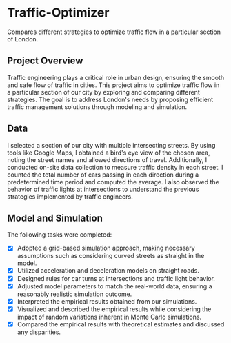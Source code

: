 # Traffic-Optimizer
Compares different strategies to optimize traffic flow in a particular section of London.

## Project Overview
Traffic engineering plays a critical role in urban design, ensuring the smooth and safe flow of traffic in cities. This project aims to optimize traffic flow in a particular section of our city by exploring and comparing different strategies. The goal is to address London's needs by proposing efficient traffic management solutions through modeling and simulation.

## Data
I selected a section of our city with multiple intersecting streets. By using tools like Google Maps, I obtained a bird's eye view of the chosen area, noting the street names and allowed directions of travel. Additionally, I conducted on-site data collection to measure traffic density in each street. I counted the total number of cars passing in each direction during a predetermined time period and computed the average. I also observed the behavior of traffic lights at intersections to understand the previous strategies implemented by traffic engineers.

## Model and Simulation
The following tasks were completed:
* [x] Adopted a grid-based simulation approach, making necessary assumptions such as considering curved streets as straight in the model.
* [x] Utilized acceleration and deceleration models on straight roads.
* [x] Designed rules for car turns at intersections and traffic light behavior.
* [x] Adjusted model parameters to match the real-world data, ensuring a reasonably realistic simulation outcome.
* [x] Interpreted the empirical results obtained from our simulations.
* [x] Visualized and described the empirical results while considering the impact of random variations inherent in Monte Carlo simulations.
* [x] Compared the empirical results with theoretical estimates and discussed any disparities.
